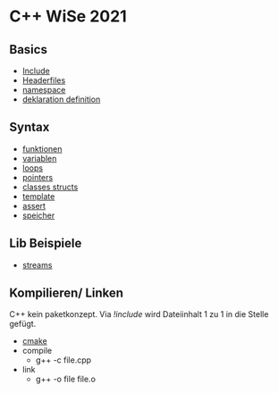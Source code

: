 # C++ WiSe 2021

## Basics
- [Include](Include)
- [Headerfiles](Headerfiles)
- [namespace](namespace)
- [deklaration definition](deklaration-definition)

## Syntax
- [funktionen](funktionen)
- [variablen](variablen)
- [loops](loops)
- [pointers](pointers)
- [classes structs](classes-structs)
- [template](template)
- [assert](assert)
- [speicher](speicher)

## Lib Beispiele
- [streams](streams)

## Kompilieren/ Linken
C++ kein paketkonzept. Via *!include* wird Dateiinhalt 1 zu 1 in die Stelle gefügt.

- [cmake](cmake)
- compile
  - g++ -c file.cpp
- link
  - g++ -o file file.o
